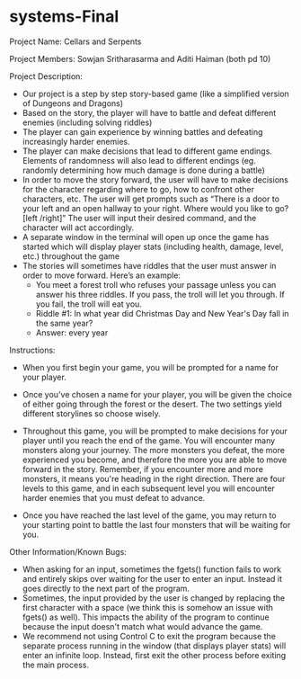 # systems-Final

Project Name: Cellars and Serpents

Project Members: Sowjan Sritharasarma and Aditi Haiman (both pd 10)

Project Description:
  - Our project is a step by step story-based game (like a simplified version of Dungeons and Dragons)
  - Based on the story, the player will have to battle and defeat different enemies (including solving riddles)
  - The player can gain experience by winning battles and defeating increasingly harder enemies.
  - The player can make decisions that lead to different game endings. Elements of randomness will also lead to different endings (eg. randomly determining how much damage is done during a battle)
  - In order to move the story forward, the user will have to make decisions for the character regarding where to go, how to confront other characters, etc. The user will get prompts such as “There is a door to your left and an open hallway to your right. Where would you like to go? [left /right]” The user will input their desired command, and the character will act accordingly.
  - A separate window in the terminal will open up once the game has started which will display player stats (including health, damage, level, etc.) throughout the game
  - The stories will sometimes have riddles that the user must answer in order to move forward. Here’s an example:
    - You meet a forest troll who refuses your passage unless you can answer his three riddles. If you pass, the troll will let you through. If you fail, the troll will eat you.
    - Riddle #1: In what year did Christmas Day and New Year's Day fall in the same year?
    - Answer: every year

Instructions:
  - When you first begin your game, you will be prompted for a name for your player.
  - Once you've chosen a name for your player, you will be given the choice of either going through the forest or the desert. The two settings yield different storylines so choose wisely.
  
  - Throughout this game, you will be prompted to make decisions for your player until you reach the end of the game. You will encounter many monsters along your journey. The more monsters you defeat, the more experienced you become, and therefore the more you are able to move forward in the story. Remember, if you encounter more and more monsters, it means you're heading in the right direction. There are four levels to this game, and in each subsequent level you will encounter harder enemies that you must defeat to advance.

  - Once you have reached the last level of the game, you may return to your starting point to battle the last four monsters that will be waiting for you.

Other Information/Known Bugs:
  - When asking for an input, sometimes the fgets() function fails to work and entirely skips over waiting for the user to enter an input. Instead it goes directly to the next part of the program.
  - Sometimes, the input provided by the user is changed by replacing the first character with a space (we think this is somehow an issue with fgets() as well). This impacts the ability of the program to continue because the input doesn't match what would advance the game.
  - We recommend not using Control C to exit the program because the separate process running in the window (that displays player stats) will enter an infinite loop. Instead, first exit the other process before exiting the main process.
